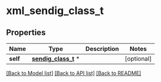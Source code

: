 # xml_sendig_class_t

## Properties
Name | Type | Description | Notes
------------ | ------------- | ------------- | -------------
**self** | [**sendig_class_t**](sendig_class.md) \* |  | [optional] 

[[Back to Model list]](../README.md#documentation-for-models) [[Back to API list]](../README.md#documentation-for-api-endpoints) [[Back to README]](../README.md)


